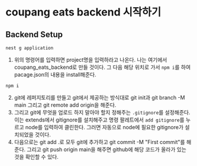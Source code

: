 # coupang eats backend 시작하기

## Backend Setup
```
nest g application
```
1. 위의 명령어를 입력하면 project명을 입력하라고 나온다. 나는 여기에서 coupang_eats_backend로 만들 것이다. 그 다음 해당 위치로 가서 `npm i`를 하여 pacage.json의 내용을 install해준다.
```
npm i
```
2. git에 레퍼지토리를 만들고 git에서 제공하는 방식대로 git init과 git branch -M main 그리고 git remote add origin을 해준다.
3. 그리고 git에 무엇을 업로드 하지 말아야 할지 정해주는 `.gitignore`를 설정해준다. 이는 extends에서 gitignore를 설치해주고 명령 팔레트에서 `add gitignore`를 누르고 node를 입력하여 클린한다. 그러면 자동으로 node에 필요한 gitignore가 설치되었을 것이다.
4.  다음으로는 git add .로 모두 git에 추가하고 git commit -M "First commit"를 해준다. 그리고 git push origin main을 해주면 github에 해당 코드가 올라가 있는 것을 확인할 수 있다.


